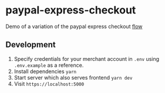 # paypal-express-checkout
Demo of a variation of the paypal express checkout [flow](https://developer.paypal.com/docs/classic/express-checkout/ec_api_flow/)

## Development

1. Specify credentials for your merchant account in `.env` using `.env.example` as a reference.
2. Install dependencies `yarn`
3. Start server which also serves frontend `yarn dev`
4. Visit `https://localhost:5000`
